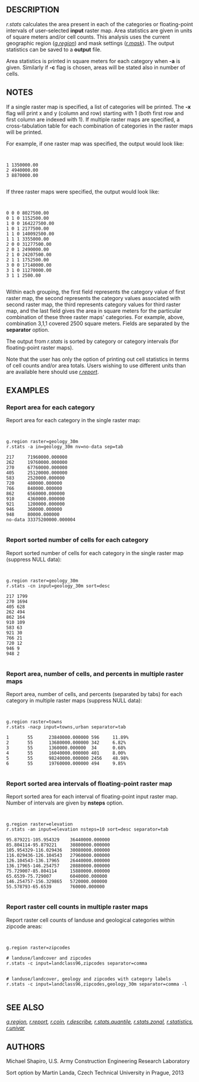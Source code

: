 
## DESCRIPTION

*r.stats* calculates the area present in each of the categories
or floating-point intervals of user-selected **input** raster map. Area
statistics are given in units of square meters and/or cell
counts. This analysis uses the current geographic region
(*[g.region](g.region.html)*) and mask settings
(*[r.mask](r.mask.html)*). The output statistics can
be saved to a **output** file.

Area statistics is printed in square meters for each category
when **-a** is given. Similarly if **-c** flag is chosen, areas
will be stated also in number of cells.

## NOTES

If a single raster map is specified, a list of categories will be printed.
The **-x** flag will print x and y (column and row) starting with 1
(both first row and first column are indexed with 1). If multiple raster maps
are specified, a cross-tabulation table for each combination of categories in
the raster maps will be printed.

For example, if one raster map was specified, the output would look like:

```


1 1350000.00
2 4940000.00
3 8870000.00


```

If three raster maps were specified, the output would look like:

```


0 0 0 8027500.00
0 1 0 1152500.00
1 0 0 164227500.00
1 0 1 2177500.00
1 1 0 140092500.00
1 1 1 3355000.00
2 0 0 31277500.00
2 0 1 2490000.00
2 1 0 24207500.00
2 1 1 1752500.00
3 0 0 17140000.00
3 1 0 11270000.00
3 1 1 2500.00


```

Within each grouping, the first field represents the category value of
first raster map, the second represents the category values associated
with second raster map, the third represents category values for third
raster map, and the last field gives the area in square meters for the
particular combination of these three raster maps' categories. For
example, above, combination 3,1,1 covered 2500 square meters. Fields
are separated by the **separator** option.

The output from *r.stats* is sorted by category or category
intervals (for floating-point raster maps).

Note that the user has only the option of printing out cell statistics
in terms of cell counts and/or area totals. Users wishing to use
different units than are available here should
use *[r.report](r.report.html)*.

## EXAMPLES

### Report area for each category

Report area for each category in the single raster map:

```


g.region raster=geology_30m
r.stats -a in=geology_30m nv=no-data sep=tab

217     71960000.000000
262     19760000.000000
270     67760000.000000
405     25120000.000000
583     2520000.000000
720     480000.000000
766     840000.000000
862     6560000.000000
910     4360000.000000
921     1200000.000000
946     360000.000000
948     80000.000000
no-data 33375200000.000004


```

### Report sorted number of cells for each category

Report sorted number of cells for each category in the single raster
map (suppress NULL data):

```


g.region raster=geology_30m
r.stats -cn input=geology_30m sort=desc

217 1799
270 1694
405 628
262 494
862 164
910 109
583 63
921 30
766 21
720 12
946 9
948 2


```

### Report area, number of cells, and percents in multiple raster maps

Report area, number of cells, and percents (separated by tabs) for
each category in multiple raster maps (suppress NULL data):

```


g.region raster=towns
r.stats -nacp input=towns,urban separator=tab

1       55      23840000.000000 596     11.89%
2       55      13680000.000000 342     6.82%
3       55      1360000.000000  34      0.68%
4       55      16040000.000000 401     8.00%
5       55      98240000.000000 2456    48.98%
6       55      19760000.000000 494     9.85%


```

### Report sorted area intervals of floating-point raster map

Report sorted area for each interval of floating-point input raster
map. Number of intervals are given by **nsteps** option.

```


g.region raster=elevation
r.stats -an input=elevation nsteps=10 sort=desc separator=tab

95.879221-105.954329    36440000.000000
85.804114-95.879221     30800000.000000
105.954329-116.029436   30080000.000000
116.029436-126.104543   27960000.000000
126.104543-136.17965    26440000.000000
136.17965-146.254757    20880000.000000
75.729007-85.804114     15880000.000000
65.6539-75.729007       6040000.000000
146.254757-156.329865   5720000.000000
55.578793-65.6539       760000.000000


```

### Report raster cell counts in multiple raster maps

Report raster cell counts of landuse and geological categories within
zipcode areas:

```


g.region raster=zipcodes

# landuse/landcover and zipcodes
r.stats -c input=landclass96,zipcodes separator=comma


# landuse/landcover, geology and zipcodes with category labels
r.stats -c input=landclass96,zipcodes,geology_30m separator=comma -l


```

## SEE ALSO

*[g.region](g.region.html),
[r.report](r.report.html),
[r.coin](r.coin.html),
[r.describe](r.describe.html),
[r.stats.quantile](r.stats.quantile.html),
[r.stats.zonal](r.stats.zonal.html),
[r.statistics](r.statistics.html),
[r.univar](r.univar.html)*

## AUTHORS

Michael Shapiro, U.S. Army Construction Engineering Research Laboratory

Sort option by Martin Landa, Czech Technical University in Prague, 2013
